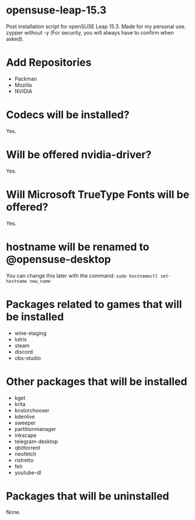 # opensuse-leap-15.3

Post installation script for openSUSE Leap 15.3. Made for my personal use.</br>
zypper without -y (For security, you will always have to confirm when asked).

# Add Repositories
- Packman
- Mozilla
- NVIDIA

# Codecs will be installed?
Yes.

# Will be offered nvidia-driver?
Yes.

# Will Microsoft TrueType Fonts will be offered?
Yes.

# hostname will be renamed to @opensuse-desktop
You can change this later with the command: `sudo hostnamectl set-hostname new_name`

# Packages related to games that will be installed
- wine-staging
- lutris
- steam
- discord
- obs-studio

# Other packages that will be installed
- kget
- krita
- kcolorchooser
- kdenlive
- sweeper
- partitionmanager
- inkscape
- telegram-desktop
- qbittorrent
- neofetch
- ristretto
- feh
- youtube-dl

# Packages that will be uninstalled
None.
